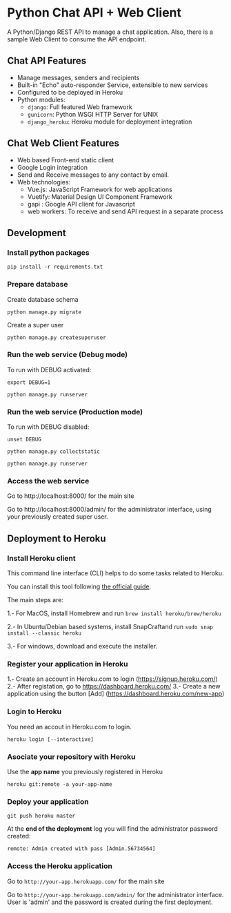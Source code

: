 # Python Chat API + Web Client

A Python/Django REST API to manage a chat application. 
Also, there is a sample Web Client to consume the API endpoint.

## Chat API Features

* Manage messages, senders and recipients
* Built-in "Echo" auto-responder Service, extensible to new services
* Configured to be deployed in Heroku
* Python modules: 
  * `django`: Full featured Web framework
  * `gunicorn`: Python WSGI HTTP Server for UNIX
  * `django_heroku`: Heroku module for deployment integration

##  Chat Web Client Features

* Web based Front-end static client
* Google Login integration
* Send and Receive messages to any contact by email. 
* Web technologies:
  * Vue.js: JavaScript Framework for web applications
  * Vuetify: Material Design UI Component Framework
  * gapi : Google API client for Javascript
  * web workers: To receive and send API request in a separate process
  

## Development

### Install python packages

`pip install -r requirements.txt`


### Prepare database

Create database schema

`python manage.py migrate`

Create a super user

`python manage.py createsuperuser`



### Run the web service (Debug mode)

To run with DEBUG activated:

`export DEBUG=1`

`python manage.py runserver`

### Run the web service (Production mode)

To run with DEBUG disabled:

`unset DEBUG`

`python manage.py collectstatic`

`python manage.py runserver`

### Access the web service

Go to http://localhost:8000/ for the main site

Go to http://localhost:8000/admin/ for the administrator interface, using your previously created super user.



## Deployment to Heroku

### Install Heroku client

This command line interface (CLI) helps to do some tasks related to Heroku. 

You can install this tool following [the official guide](https://devcenter.heroku.com/articles/heroku-cli#download-and-install). 

The main steps are:

1.- For MacOS, install Homebrew and run
`brew install heroku/brew/heroku`

2.- In Ubuntu/Debian based systems, install SnapCraftand run
`sudo snap install --classic heroku`

3.- For windows, download and execute the installer.

### Register your application in Heroku

1.- Create an account in Heroku.com to login (https://signup.heroku.com/)
2.- After registation, go to https://dashboard.heroku.com/
3.- Create a new application using the button [Add] (https://dashboard.heroku.com/new-app)

### Login to Heroku

You need an accout in Heroku.com to login.

`heroku login [--interactive]`

### Asociate your repository with Heroku

Use the **app name** you previously registered in Heroku

`heroku git:remote -a your-app-name`

### Deploy your application

`git push heroku master`

At the **end of the deployment** log you will find the administrator password created:

`
remote: Admin created with pass [Admin.56734564]
`

### Access the Heroku application

Go to `http://your-app.herokuapp.com/` for the main site

Go to `http://your-app.herokuapp.com/admin/` for the administrator interface. User is 'admin' and the password is created during the first deployment.








